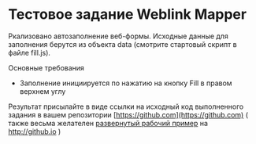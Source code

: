# Тестовое задание Weblink Mapper

Ркализовано автозаполнение веб-формы.
Исходные данные для заполнения берутся из объекта data (смотрите стартовый скрипт в файле fill.js).

Основные требования
* Заполнение инициируется по нажатию на кнопку Fill в правом верхнем углу
 
Результат присылайте в виде cсылки на исходный код выполненного задания в вашем репозитории [https://github.com](https://github.com)
( также весьма желателен [развернутый рабочий пример](https://muranosoftware.github.io/weblink-test/) на http://github.io )
